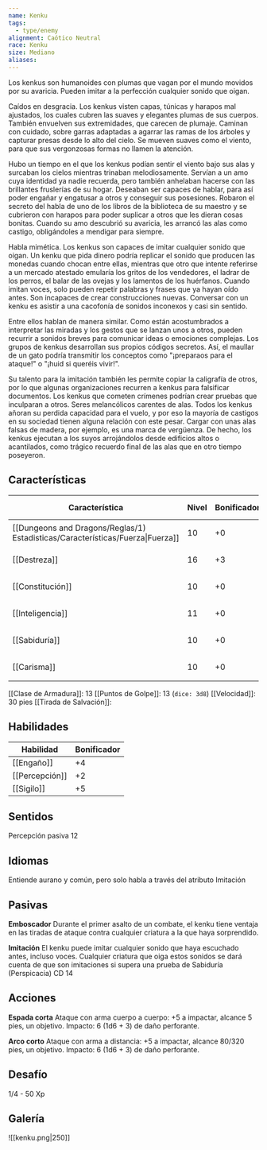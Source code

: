 ```yaml
---
name: Kenku
tags:
  - type/enemy
alignment: Caótico Neutral
race: Kenku
size: Mediano
aliases:
---
```

Los kenkus son humanoides con plumas que vagan por el mundo movidos por su avaricia. Pueden imitar a la perfección cualquier sonido que oigan.

Caídos en desgracia. 
Los kenkus visten capas, túnicas y harapos mal ajustados, los cuales cubren las suaves y elegantes plumas de sus cuerpos. También envuelven sus extremidades, que carecen de plumaje. Caminan con cuidado, sobre garras adaptadas a agarrar las ramas de los árboles y capturar presas desde lo alto del cielo. Se mueven suaves como el viento, para que sus vergonzosas formas no llamen la atención.

Hubo un tiempo en el que los kenkus podían sentir el viento bajo sus alas y surcaban los cielos mientras trinaban melodiosamente. Servían a un amo cuya identidad ya nadie recuerda, pero también anhelaban hacerse con las brillantes fruslerías de su hogar. Deseaban ser capaces de hablar, para así poder engañar y engatusar a otros y conseguir sus posesiones. Robaron el secreto del habla de uno de los libros de la biblioteca de su maestro y se cubrieron con harapos para poder suplicar a otros que les dieran cosas bonitas. Cuando su amo descubrió su avaricia, les arrancó las alas como castigo, obligándoles a mendigar para siempre.

Habla mimética. 
Los kenkus son capaces de imitar cualquier sonido que oigan. Un kenku que pida dinero podría replicar el sonido que producen las monedas cuando chocan entre ellas, mientras que otro que intente referirse a un mercado atestado emularía los gritos de los vendedores, el ladrar de los perros, el balar de las ovejas y los lamentos de los huérfanos. Cuando imitan voces, solo pueden repetir palabras y frases que ya hayan oído antes. Son incapaces de crear construcciones nuevas. Conversar con un kenku es asistir a una cacofonía de sonidos inconexos y casi sin sentido.

Entre ellos hablan de manera similar. Como están acostumbrados a interpretar las miradas y los gestos que se lanzan unos a otros, pueden recurrir a sonidos breves para comunicar
ideas o emociones complejas. Los grupos de kenkus desarrollan sus propios códigos secretos. Así, el maullar de un gato podría transmitir los conceptos como "¡preparaos para el ataque!" o "¡huid si queréis vivir!".

Su talento para la imitación también les permite copiar la caligrafía de otros, por lo que algunas organizaciones recurren a kenkus para falsificar documentos. Los kenkus que cometen crímenes podrían crear pruebas que inculparan a otros. Seres melancólicos carentes de alas. Todos los kenkus añoran su perdida capacidad para el vuelo, y por eso la mayoría de castigos en su sociedad tienen alguna relación con este pesar. Cargar con unas alas falsas de madera, por ejemplo, es una marca de vergüenza. De hecho, los kenkus ejecutan a los suyos arrojándolos desde edificios altos o acantilados, como trágico recuerdo final de las alas que en otro tiempo poseyeron.


## Características

| Característica                                                                 | Nivel | Bonificador | Lanzar dado      |
| ------------------------------------------------------------------------------ | ----- | ----------- | ---------------- |
| [[Dungeons and Dragons/Reglas/1) Estadisticas/Características/Fuerza\|Fuerza]] | 10    | +0          | `dice: 1d20 + 0` |
| [[Destreza]]                                                                   | 16    | +3          | `dice: 1d20 + 0` |
| [[Constitución]]                                                               | 10    | +0          | `dice: 1d20 + 0` |
| [[Inteligencia]]                                                               | 11    | +0          | `dice: 1d20 + 0` |
| [[Sabiduría]]                                                                  | 10    | +0          | `dice: 1d20 + 0` |
| [[Carisma]]                                                                    | 10    | +0          | `dice: 1d20 + 0` |

[[Clase de Armadura]]: 13
[[Puntos de Golpe]]: 13 (`dice: 3d8`)
[[Velocidad]]: 30 pies
[[Tirada de Salvación]]:

## Habilidades

| Habilidad      | Bonificador |
| -------------- | ----------- |
| [[Engaño]]     | +4          |
| [[Percepción]] | +2          |
| [[Sigilo]]     | +5          |

## Sentidos

Percepción pasiva 12

## Idiomas

Entiende aurano y común, pero solo habla a través del atributo Imitación

## Pasivas

**Emboscador**
Durante el primer asalto de un combate, el kenku tiene ventaja en las tiradas de ataque contra cualquier criatura a la que haya sorprendido.

**Imitación**
El kenku puede imitar cualquier sonido que haya escuchado antes, incluso voces. Cualquier criatura que oiga estos sonidos se dará cuenta de que son imitaciones si supera una prueba de Sabiduría (Perspicacia) CD 14

## Acciones

**Espada corta**
Ataque con arma cuerpo a cuerpo: +5 a impactar, alcance 5 pies, un objetivo. 
Impacto: 6 (1d6 + 3) de daño perforante.

**Arco corto**
Ataque con arma a distancia: +5 a impactar, alcance 80/320 pies, un objetivo. 
Impacto: 6 (1d6 + 3) de daño perforante.

## Desafío

1/4 - 50 Xp

## Galería


![[kenku.png|250]]